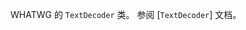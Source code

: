 <!-- YAML
added: v11.0.0
-->

<!-- type=global -->

WHATWG 的 `TextDecoder` 类。
参阅 [`TextDecoder`] 文档。

